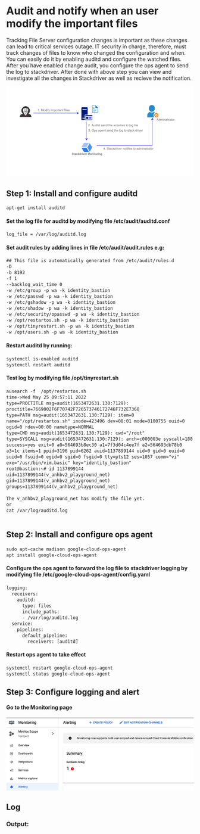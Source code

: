 # Audit and notify when an user modify the important files
Tracking File Server configuration changes is important as these changes can lead to critical services outage. IT security in charge, therefore, must track changes of files to know who changed the configuration and when. You can easily do it by enabling auditd and configure the watched files. After you have enabled change audit, you configure the ops agent to send the log to stackdriver. After done with above step you can view and investigate all the changes in Stackdriver as well as recieve the notification.

![Alt text](https://github.com/anhbuicsa/gcp-terraform/blob/master/alert-modify-file/images/hacker.png?raw=true "Title")

## Step 1: Install and configure auditd
```
apt-get install auditd 
```
#### Set the log file for auditd by modifying file /etc/audit/auditd.conf 
```
log_file = /var/log/auditd.log 
```
#### Set audit rules by adding lines in file /etc/audit/audit.rules e.g:
```
## This file is automatically generated from /etc/audit/rules.d
-D
-b 8192
-f 1
--backlog_wait_time 0
-w /etc/group -p wa -k identity_bastion
-w /etc/passwd -p wa -k identity_bastion
-w /etc/gshadow -p wa -k identity_bastion
-w /etc/shadow -p wa -k identity_bastion
-w /etc/security/opasswd -p wa -k identity_bastion
-w /opt/restartos.sh -p wa -k identity_bastion
-w /opt/tinyrestart.sh -p wa -k identity_bastion
-w /opt/users.sh -p wa -k identity_bastion
```
#### Restart auditd by running:
```
systemctl is-enabled auditd
systemctl restart auditd  
```
#### Test log by modifying file /opt/tinyrestart.sh 
```
ausearch -f  /opt/restartos.sh 
time->Wed May 25 09:57:11 2022
type=PROCTITLE msg=audit(1653472631.130:7129): proctitle=7669002F6F70742F726573746172746F732E7368
type=PATH msg=audit(1653472631.130:7129): item=0 name="/opt/restartos.sh" inode=423496 dev=08:01 mode=0100755 ouid=0 ogid=0 rdev=00:00 nametype=NORMAL
type=CWD msg=audit(1653472631.130:7129): cwd="/root"
type=SYSCALL msg=audit(1653472631.130:7129): arch=c000003e syscall=188 success=yes exit=0 a0=564693b8ec30 a1=7f3d04c4ee7f a2=564693db78b0 a3=1c items=1 ppid=3196 pid=6262 auid=1137899144 uid=0 gid=0 euid=0 suid=0 fsuid=0 egid=0 sgid=0 fsgid=0 tty=pts12 ses=1057 comm="vi" exe="/usr/bin/vim.basic" key="identity_bastion"
root@bastion:~# id 1137899144
uid=1137899144(v_anhbv2_playground_net) gid=1137899144(v_anhbv2_playground_net) groups=1137899144(v_anhbv2_playground_net)

The v_anhbv2_playground_net has modify the file yet.
or
cat /var/log/auditd.log 


```
## Step 2: Install and configure ops agent
```
sudo apt-cache madison google-cloud-ops-agent 
apt install google-cloud-ops-agent 
```
#### Configure the ops agent to forward the log file to stackdriver logging by modifying file /etc/google-cloud-ops-agent/config.yaml
```
logging:
  receivers:
    auditd:
      type: files
      include_paths:
      - /var/log/auditd.log
  service:
    pipelines:
      default_pipeline:
        receivers: [auditd]
```
#### Restart ops agent to take effect
```
systemctl restart google-cloud-ops-agent 
systemctl status google-cloud-ops-agent 
```
## Step 3: Configure logging and alert
#### Go to the Monitoring page
![Alt text](https://github.com/anhbuicsa/gcp-terraform/blob/master/alert-modify-file/images/alert.png?raw=true "Title")


## Log

### Output:
